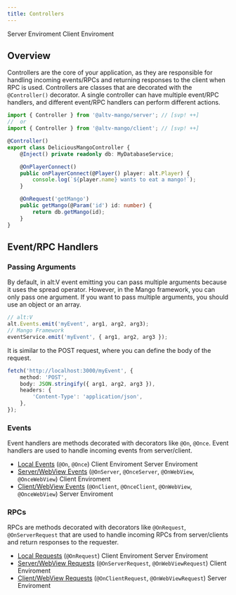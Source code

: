 ```yaml
---
title: Controllers
---
```


<script lang="ts">
    import Badge from '$lib/Badge.svelte';
</script>

<Badge color='blue'>Server Enviroment</Badge>
<Badge color='green'>Client Enviroment</Badge>

## Overview

Controllers are the core of your application, as they are responsible for handling incoming events/RPCs and returning responses to the client when RPC is used. Controllers are classes that are decorated with the `@Controller()` decorator. A single controller can have multiple event/RPC handlers, and different event/RPC handlers can perform different actions.

```typescript
import { Controller } from '@altv-mango/server'; // [svp! ++]
//  or
import { Controller } from '@altv-mango/client'; // [svp! ++]

@Controller()
export class DeliciousMangoController {
    @Inject() private readonly db: MyDatabaseService;

    @OnPlayerConnect()
    public onPlayerConnect(@Player() player: alt.Player) {
        console.log(`${player.name} wants to eat a mango!`);
    }

    @OnRequest('getMango')
    public getMango(@Param('id') id: number) {
        return db.getMango(id);
    }
}
```

## Event/RPC Handlers

### Passing Arguments

By default, in alt:V event emitting you can pass multiple arguments because it uses the spread operator. However, in the Mango framework, you can only pass one argument. If you want to pass multiple arguments, you should use an object or an array.

```typescript
// alt:V
alt.Events.emit('myEvent', arg1, arg2, arg3);
// Mango Framework
eventService.emit('myEvent', { arg1, arg2, arg3 });
```

It is similar to the POST request, where you can define the body of the request.

```typescript
fetch('http://localhost:3000/myEvent', {
    method: 'POST',
    body: JSON.stringify({ arg1, arg2, arg3 }),
    headers: {
        'Content-Type': 'application/json',
    },
});
```

### Events

Event handlers are methods decorated with decorators like `@On`, `@Once`. Event handlers are used to handle incoming events from server/client.

-   [Local Events](/guide/common/local-events) (`@On`, `@Once`) <Badge color='green'>Client Enviroment</Badge> <Badge color='blue'>Server Enviroment</Badge>
-   [Server/WebView Events](/guide/client/events) (`@OnServer`, `@OnceServer`, `@OnWebView`, `@OnceWebView`) <Badge color='green'>Client Enviroment</Badge>
-   [Client/WebView Events](/guide/server/events) (`@OnClient`, `@OnceClient`, `@OnWebView`, `@OnceWebView`) <Badge color='blue'>Server Enviroment</Badge>

### RPCs

RPCs are methods decorated with decorators like `@OnRequest`, `@OnServerRequest` that are used to handle incoming RPCs from server/clients and return responses to the requester.

-   [Local Requests](/guide/common/local-requests) (`@OnRequest`) <Badge color='green'>Client Enviroment</Badge> <Badge color='blue'>Server Enviroment</Badge>
-   [Server/WebView Requests](/guide/client/requests) (`@OnServerRequest`, `@OnWebViewRequest`) <Badge color='green'>Client Enviroment</Badge>
-   [Client/WebView Requests](/guide/server/requests) (`@OnClientRequest`, `@OnWebViewRequest`) <Badge color='blue'>Server Enviroment</Badge>
